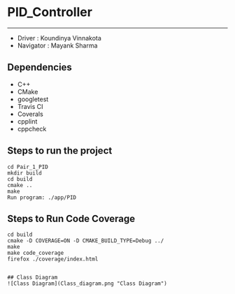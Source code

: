 # PID_Controller
---
- Driver : Koundinya Vinnakota
- Navigator : Mayank Sharma

## Dependencies
- C++ 
- CMake
- googletest
- Travis CI
- Coverals
- cpplint
- cppcheck
## Steps to run the project
```
cd Pair_1_PID
mkdir build
cd build
cmake ..
make
Run program: ./app/PID
```

## Steps to Run Code Coverage 
```
cd build
cmake -D COVERAGE=ON -D CMAKE_BUILD_TYPE=Debug ../
make
make code_coverage
firefox ./coverage/index.html


## Class Diagram 
![Class Diagram](Class_diagram.png "Class Diagram")

